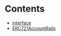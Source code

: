 

# Contents
- [interface](/src/cores/ERC721Account/interface)
- [ERC721AccountRails](ERC721AccountRails.sol/contract.ERC721AccountRails.md)
